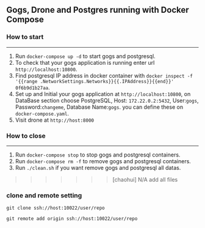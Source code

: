## Gogs, Drone and Postgres running with Docker Compose
### How to start
---

1. Run `docker-compose up -d` to start gogs and postgresql.
2. To check that your gogs application is running enter url `http://localhost:10800`.
3. Find postgresql IP address in docker container with `docker inspect -f '{{range .NetworkSettings.Networks}}{{.IPAddress}}{{end}}' 0f6b9d1b27aa`.
4. Set up and Initial your gogs application at `http://localhost:10800`, on DataBase section choose PostgreSQL, Host: `172.22.0.2:5432`, User:`gogs`, Password:`changeme`, Database Name:`gogs`. you can define these on `docker-compose.yaml`.
5. Visit drone at `http://host:8000`

### How to close 
---

1. Run `docker-compose stop` to stop gogs and postgresql containers.
2. Run `docker-compose rm -f` to remove gogs and postgresql containers.
3. Run `./clean.sh` if you want remove gogs and postgresql all datas.
>>>>>>> [chaohui] N/A add all files


### clone and remote setting

```
git clone ssh://host:10022/user/repo

git remote add origin ssh://host:10022/user/repo
```
